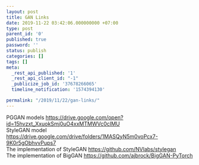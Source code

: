 ```yaml
---
layout: post
title: GAN Links
date: 2019-11-22 03:42:06.000000000 +07:00
type: post
parent_id: '0'
published: true
password: ''
status: publish
categories: []
tags: []
meta:
  _rest_api_published: '1'
  _rest_api_client_id: "-1"
  _publicize_job_id: '37678266065'
  timeline_notification: '1574394130'

permalink: "/2019/11/22/gan-links/"
---
```

<p>PGGAN models <a href="https://drive.google.com/open?id=15hvzxt_XxuokSmj0uO4xxMTMWVc0cIMU">https://drive.google.com/open?id=15hvzxt_XxuokSmj0uO4xxMTMWVc0cIMU</a><br />
StyleGAN model <a href="https://drive.google.com/drive/folders/1MASQyN5m0voPcx7-9K0r5gObhvvPups7">https://drive.google.com/drive/folders/1MASQyN5m0voPcx7-9K0r5gObhvvPups7</a><br />
The implementation of StyleGAN <a href="https://github.com/NVlabs/stylegan">https://github.com/NVlabs/stylegan</a><br />
The implementation of BigGAN <a href="https://github.com/ajbrock/BigGAN-PyTorch">https://github.com/ajbrock/BigGAN-PyTorch</a></p>
